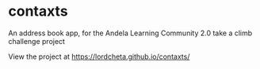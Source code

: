 # contaxts
An address book app, for the Andela Learning Community 2.0 take a climb challenge project 


View the project at https://lordcheta.github.io/contaxts/
